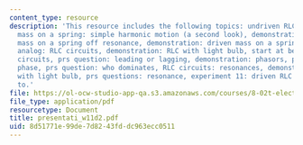 ```yaml
---
content_type: resource
description: 'This resource includes the following topics: undriven RLC circuits,
  mass on a spring: simple harmonic motion (a second look), demonstration: driven
  mass on a spring off resonance, demonstration: driven mass on a spring, electronic
  analog: RLC circuits, demonstration: RLC with light bulb, start at beginning: AC
  circuits, prs question: leading or lagging, demonstration: phasors, prs questions:
  phase, prs question: who dominates, RLC circuits: resonances, demonstration: RLC
  with light bulb, prs questions: resonance, experiment 11: driven RLC circuit; how
  to.'
file: https://ol-ocw-studio-app-qa.s3.amazonaws.com/courses/8-02t-electricity-and-magnetism-spring-2005/8d51771e99de7d8243fddc963ecc0511_presentati_w11d2.pdf
file_type: application/pdf
resourcetype: Document
title: presentati_w11d2.pdf
uid: 8d51771e-99de-7d82-43fd-dc963ecc0511
---
```

